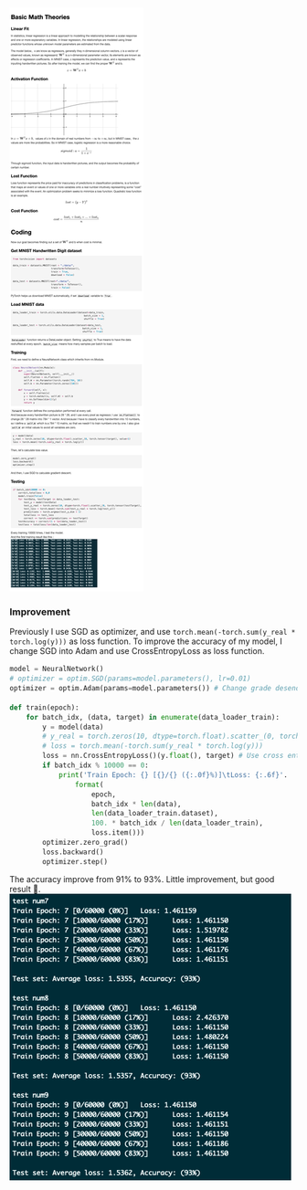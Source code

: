 ![sigmoid](./img/README.png)
### Improvement

Previously I use SGD as optimizer, and use `torch.mean(-torch.sum(y_real * torch.log(y)))` as loss function. To improve the accuracy of my model, I change SGD into Adam and use CrossEntropyLoss as loss function.
```Python
model = NeuralNetwork()
# optimizer = optim.SGD(params=model.parameters(), lr=0.01)
optimizer = optim.Adam(params=model.parameters()) # Change grade desend function from SGD to Adam

def train(epoch):
    for batch_idx, (data, target) in enumerate(data_loader_train): 
        y = model(data)
        # y_real = torch.zeros(10, dtype=torch.float).scatter_(0, torch.tensor(target), value=1)
        # loss = torch.mean(-torch.sum(y_real * torch.log(y)))
        loss = nn.CrossEntropyLoss()(y.float(), target) # Use cross entrypy loss function to improve accuracy
        if batch_idx % 10000 == 0:
            print('Train Epoch: {} [{}/{} ({:.0f}%)]\tLoss: {:.6f}'.
                format(
                    epoch,
                    batch_idx * len(data),
                    len(data_loader_train.dataset),
                    100. * batch_idx / len(data_loader_train),
                    loss.item()))
        optimizer.zero_grad()
        loss.backward()
        optimizer.step()
```

The accuracy improve from 91% to 93%. Little improvement, but good result 🤣.
![sigmoid](./img/improvement.png)